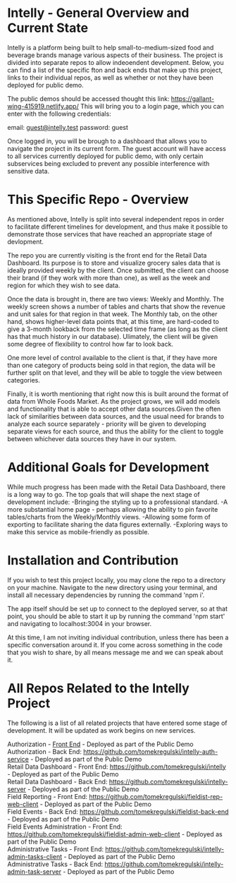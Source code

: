 # Intelly - General Overview and Current State

Intelly is a platform being built to help small-to-medium-sized food and beverage brands manage various aspects of their business. The project is divided into separate repos to allow indeoendent development. Below, you can find a list of the specific fton and back ends that make up this project, links to their individual repos, as well as whether or not they have been deployed for public demo.

The public demos should be accessed thought this link: https://gallant-wing-415919.netlify.app/
This will bring you to a login page, which you can enter with the following credentials:

email: guest@intelly.test
password: guest

Once logged in, you will be brough to a dashboard that allows you to navigate the project in its current form. The guest account will have access to all services currently deployed for public demo, with only certain subservices being excluded to prevent any possible interference with sensitive data.

# This Specific Repo - Overview

As mentioned above, Intelly is split into several independent repos in order to facilitate different timelines for development, and thus make it possible to demonstrate those services that have reached an appropriate stage of devlopment.

The repo you are currently visiting is the front end for the Retail Data Dashboard. Its purpose is to store and visualize grocery sales data that is ideally provided weekly by the client. Once submitted, the client can choose their brand (if they work with more than one), as well as the week and region for which they wish to see data.

Once the data is brought in, there are two views: Weekly and Monthly. The weekly screen shows a number of tables and charts that show the revenue and unit sales for that region in that week. The Monthly tab, on the other hand, shows higher-level data points that, at this time, are hard-coded to give a 3-month lookback from the selected time frame (as long as the client has that much history in our database). Ulimately, the client will be given some degree of flexibility to control how far to look back.

One more level of control available to the client is that, if they have more than one category of products being sold in that region, the data will be further split on that level, and they will be able to toggle the view between categories.

Finally, it is worth mentioning that right now this is built around the format of data from Whole Foods Market. As the project grows, we will add models and functionality that is able to accept other data sources.Given the often lack of similarities between data sources, and the usual need for brands to analyze each source separately - priority will be given to developing separate views for each source, and thus the ability for the client to toggle between whichever data sources they have in our system.

# Additional Goals for Development

While much progress has been made with the Retail Data Dashboard, there is a long way to go. The top goals that will shape the next stage of development include:
-Bringing the styling up to a professional standard.
-A more substantial home page - perhaps allowing the ability to pin favorite tables/charts from the Weekly/Monthly views.
-Allowing some form of exporting to facilitate sharing the data figures externally.
-Exploring ways to make this service as mobile-friendly as possible.

# Installation and Contribution

If you wish to test this project locally, you may clone the repo to a directory on your machine. Navigate to the new directory using your terminal, and install all necessary dependencies by running the command 'npm i'.

The app itself should be set up to connect to the deployed server, so at that point, you should be able to start it up by running the command 'npm start' and navigating to localhost:3004 in your browser.

At this time, I am not inviting individual contribution, unless there has been a specific conversation around it. If you come across something in the code that you wish to share, by all means message me and we can speak about it.

# All Repos Related to the Intelly Project

The following is a list of all related projects that have entered some stage of development. It will be updated as work begins on new services.

Authorization - <a href="https://github.com/tomekregulski/intelly-auth-client">Front End</a> - Deployed as part of the Public Demo  
Authorization - Back End: https://github.com/tomekregulski/intelly-auth-service - Deployed as part of the Public Demo  
Retail Data Dashboard - Front End: https://github.com/tomekregulski/intelly - Deployed as part of the Public Demo  
Retail Data Dashboard - Back End: https://github.com/tomekregulski/intelly-server - Deployed as part of the Public Demo  
Field Reporting - Front End: https://github.com/tomekregulski/fieldist-rep-web-client - Deployed as part of the Public Demo  
Field Events - Back End: https://github.com/tomekregulski/fieldist-back-end - Deployed as part of the Public Demo  
Field Events Administration - Front End: https://github.com/tomekregulski/fieldist-admin-web-client - Deployed as part of the Public Demo  
Administrative Tasks - Front End: https://github.com/tomekregulski/intelly-admin-tasks-client - Deployed as part of the Public Demo  
Administrative Tasks - Back End: https://github.com/tomekregulski/intelly-admin-task-server - Deployed as part of the Public Demo  
